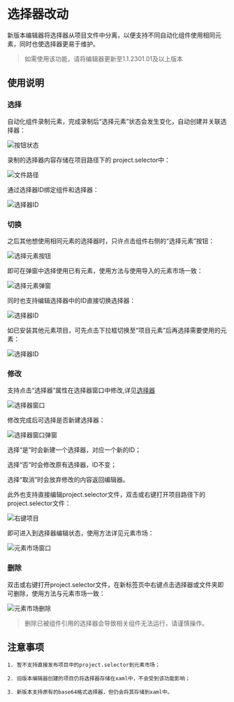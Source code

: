 # 选择器改动

新版本编辑器将选择器从项目文件中分离，以便支持不同自动化组件使用相同元素，同时也使选择器更易于维护。

> 如需使用该功能，请将编辑器更新至1.1.2301.01及以上版本 


## 使用说明

### 选择


自动化组件录制元素，完成录制后“选择元素”状态会发生变化，自动创建并关联选择器：


![按钮状态](https://docimages.blob.core.chinacloudapi.cn/images/DX/DevGuide/selector0001.png)

    
录制的选择器内容存储在项目路径下的 project.selector中：


![文件路径](https://docimages.blob.core.chinacloudapi.cn/images/DX/DevGuide/selector0002.png)


通过选择器ID绑定组件和选择器：


![选择器ID](https://docimages.blob.core.chinacloudapi.cn/images/DX/DevGuide/selector0003.png)



### 切换

之后其他想使用相同元素的选择器时，只许点击组件右侧的“选择元素”按钮：


![选择元素按钮](https://docimages.blob.core.chinacloudapi.cn/images/DX/DevGuide/selector0004.png)


即可在弹窗中选择使用已有元素，使用方法与使用导入的元素市场一致：


![选择元素弹窗](https://docimages.blob.core.chinacloudapi.cn/images/DX/DevGuide/selector0005.png)


同时也支持编辑选择器中的ID直接切换选择器：


![选择器ID](https://docimages.blob.core.chinacloudapi.cn/images/DX/DevGuide/selector0003.png)


如已安装其他元素项目，可先点击下拉框切换至“项目元素”后再选择需要使用的元素：

![选择器ID](https://docimages.blob.core.chinacloudapi.cn/images/DX/DevGuide/selector00011.png)


### 修改


支持点击“选择器”属性在选择器窗口中修改,详见[选择器](https://academy.encoo.com/wiki/Activities/Appendix/Selector.md)
    

![选择器窗口](https://docimages.blob.core.chinacloudapi.cn/images/DX/DevGuide/selector0006.png)

    
修改完成后可选择是否新建选择器：


![选择器窗口弹窗](https://docimages.blob.core.chinacloudapi.cn/images/DX/DevGuide/selector0007.png)


选择“是”时会新建一个选择器，对应一个新的ID；


选择“否”时会修改原有选择器，ID不变；

选择“取消”时会放弃修改的内容返回编辑器。


此外也支持直接编辑project.selector文件，双击或右键打开项目路径下的project.selector文件：


![右键项目](https://docimages.blob.core.chinacloudapi.cn/images/DX/DevGuide/selector0008.png)


即可进入到选择器编辑状态，使用方法详见元素市场：

![元素市场窗口](https://docimages.blob.core.chinacloudapi.cn/images/DX/DevGuide/selector0009.png)


### 删除


双击或右键打开project.selector文件，在新标签页中右键点击选择器或文件夹即可删除，使用方法与元素市场一致：


![元素市场删除](https://docimages.blob.core.chinacloudapi.cn/images/DX/DevGuide/selector00010.png)


> 删除已被组件引用的选择器会导致相关组件无法运行，请谨慎操作。


## 注意事项

    1. 暂不支持直接发布项目中的project.selector到元素市场；

    2. 旧版本编辑器创建的项目仍将选择器存储在xaml中，不会受到该功能影响；

    3. 新版本支持原有的base64格式选择器，但仍会将其存储到xaml中。


